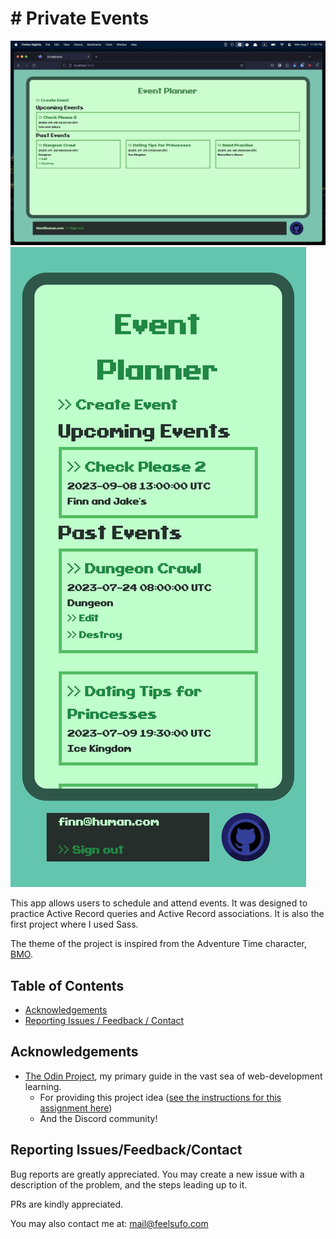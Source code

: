 # # Private Events

![A screenshot showing a preview of the project (desktop).](public/screenshot-desktop.png "Project Preview (Desktop)")
![A screenshot showing a preview of the project (mobile).](public/screenshot-mobile.png "Project Preview (Mobile)")

This app allows users to schedule and attend events. It was designed to practice Active Record queries and Active Record associations. It is also the first project where I used Sass.

The theme of the project is inspired from the Adventure Time character, [BMO](https://adventuretime.fandom.com/wiki/BMO).

<!-- [Click here to see a live-preview hosted on Github.](https://mononoken.github.io/<project_link>/) -->

## Table of Contents

- [Acknowledgements](#acknowledgements)
- [Reporting Issues / Feedback / Contact](#reporting-issuesfeedbackcontact)

## Acknowledgements

- [The Odin Project](https://www.theodinproject.com), my primary guide in the vast sea of web-development learning.
  - For providing this project idea ([see the instructions for this assignment here](https://www.theodinproject.com/lessons/ruby-on-rails-private-events))
  - And the Discord community!

## Reporting Issues/Feedback/Contact

Bug reports are greatly appreciated. You may create a new issue with a description of the problem, and the steps leading up to it.

PRs are kindly appreciated.

You may also contact me at: mail@feelsufo.com
